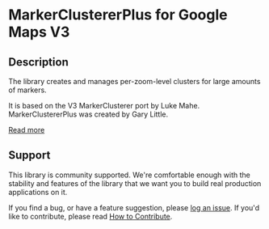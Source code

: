MarkerClustererPlus for Google Maps V3
======================================

## Description

The library creates and manages per-zoom-level clusters for large amounts of markers.

It is based on the V3 MarkerClusterer port by Luke Mahe. MarkerClustererPlus was created by Gary Little.

[Read more][more]

## Support

This library is community supported. We're comfortable enough with the stability and features of
the library that we want you to build real production applications on it.

If you find a bug, or have a feature suggestion, please [log an issue][issues]. If you'd like to
contribute, please read [How to Contribute][contrib].

[issues]: https://github.com/googlemaps/v3-utility-library/issues
[contrib]: https://github.com/googlemaps/v3-utility-library/blob/master/markerclustererplus/CONTRIB.md
[more]: http://htmlpreview.github.io/?https://github.com/googlemaps/v3-utility-library/blob/master/markerclustererplus/docs/reference.html
